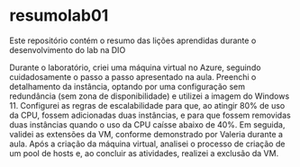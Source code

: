 # resumolab01
Este repositório contém o resumo das lições aprendidas durante o desenvolvimento do lab na DIO 

Durante o laboratório, criei uma máquina virtual no Azure, seguindo cuidadosamente o passo a passo apresentado na aula. Preenchi o detalhamento da instância, optando por uma configuração sem redundância (sem zona de disponibilidade) e utilizei a imagem do Windows 11. Configurei as regras de escalabilidade para que, ao atingir 80% de uso da CPU, fossem adicionadas duas instâncias, e para que fossem removidas duas instâncias quando o uso da CPU caísse abaixo de 40%. Em seguida, validei as extensões da VM, conforme demonstrado por Valeria durante a aula. Após a criação da máquina virtual, analisei o processo de criação de um pool de hosts e, ao concluir as atividades, realizei a exclusão da VM.
